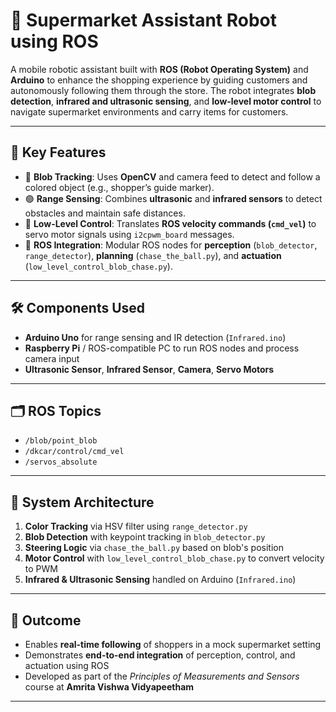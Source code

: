 # 🤖 Supermarket Assistant Robot using ROS

A mobile robotic assistant built with **ROS (Robot Operating System)** and **Arduino** to enhance the shopping experience by guiding customers and autonomously following them through the store. The robot integrates **blob detection**, **infrared and ultrasonic sensing**, and **low-level motor control** to navigate supermarket environments and carry items for customers.

---

## 🧠 Key Features

- 🔵 **Blob Tracking**: Uses **OpenCV** and camera feed to detect and follow a colored object (e.g., shopper’s guide marker).
- 🟢 **Range Sensing**: Combines **ultrasonic** and **infrared sensors** to detect obstacles and maintain safe distances.
- 🦿 **Low-Level Control**: Translates **ROS velocity commands (`cmd_vel`)** to servo motor signals using `i2cpwm_board` messages.
- 🧩 **ROS Integration**: Modular ROS nodes for **perception** (`blob_detector`, `range_detector`), **planning** (`chase_the_ball.py`), and **actuation** (`low_level_control_blob_chase.py`).

---

## 🛠️ Components Used

- **Arduino Uno** for range sensing and IR detection (`Infrared.ino`)
- **Raspberry Pi** / ROS-compatible PC to run ROS nodes and process camera input
- **Ultrasonic Sensor**, **Infrared Sensor**, **Camera**, **Servo Motors**

---

## 🗂️ ROS Topics

- `/blob/point_blob`
- `/dkcar/control/cmd_vel`
- `/servos_absolute`

---

## 🧭 System Architecture

1. **Color Tracking** via HSV filter using `range_detector.py`
2. **Blob Detection** with keypoint tracking in `blob_detector.py`
3. **Steering Logic** via `chase_the_ball.py` based on blob's position
4. **Motor Control** with `low_level_control_blob_chase.py` to convert velocity to PWM
5. **Infrared & Ultrasonic Sensing** handled on Arduino (`Infrared.ino`)

---

## 🛒 Outcome

- Enables **real-time following** of shoppers in a mock supermarket setting
- Demonstrates **end-to-end integration** of perception, control, and actuation using ROS
- Developed as part of the *Principles of Measurements and Sensors* course at **Amrita Vishwa Vidyapeetham**

---
